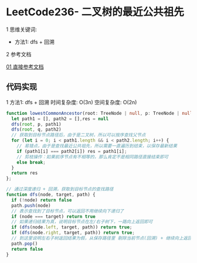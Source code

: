 # LeetCode236- 二叉树的最近公共祖先

1 思维关键词:
  - 方法1: dfs + 回溯
  

2 参考文档

[01 直接参考文档](https://github.com/liuyubobobo/Play-Leetcode/tree/master/0001-0500/0236-Lowest-Common-Ancestor-of-a-Binary-Tree/cpp-0236)


## 代码实现

1 方法1: dfs + 回溯  时间复杂度: O(3n)  空间复杂度:  O(2n)

```ts
function lowestCommonAncestor(root: TreeNode | null, p: TreeNode | null, q: TreeNode | null): TreeNode | null {
  let path1 = [], path2 = [],res = null
  dfs(root, p, path1)
  dfs(root, q, path2)
  // 获取到目标节点路径后，由于是二叉树，所以可以按序查找父节点
  for (let i = 0; i < path1.length && i < path2.length; i++) {
    // 易错点，由于是查找最近公共祖先，所以需要一直遍历到结束，以保存最新结果
    if (path1[i] === path2[i]) res = path1[i];
    // 剪枝操作：如果前序节点有不相等的，那么肯定不是相同路径直接结束即可
    else break;
  }
  return res
};

// 通过深度递归 + 回溯，获取到目标节点的查找路径
function dfs(node, target, path) {
  if (!node) return false
  path.push(node)
  // 表示查找到了目标节点，可以返回不用继续向下递归了
  if (node === target) return true
  // 如果递归结果为真，说明目标节点在左/右子树下，一路向上返回即可
  if (dfs(node.left, target, path)) return true;
  if (dfs(node.right, target, path)) return true;
  // 到这里说明左右子树返回结果为假，从保存路径里 剔除当前节点(回溯) + 继续向上返回false即可
  path.pop()
  return false
}
```

